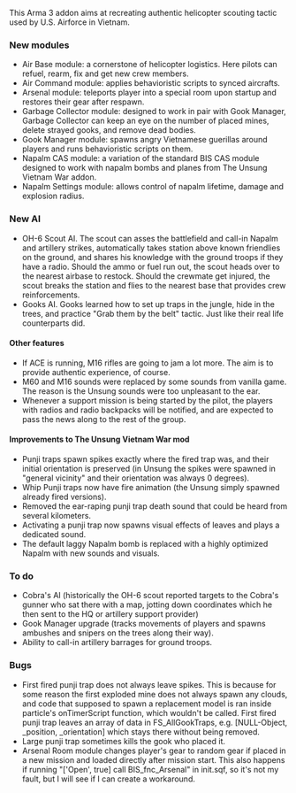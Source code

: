 
This Arma 3 addon aims at recreating authentic helicopter scouting tactic used by U.S. Airforce in Vietnam. 

### New modules
* Air Base module: a cornerstone of helicopter logistics. Here pilots can refuel, rearm, fix and get new crew members.
* Air Command module: applies behavioristic scripts to synced aircrafts.
* Arsenal module: teleports player into a special room upon startup and restores their gear after respawn.
* Garbage Collector module: designed to work in pair with Gook Manager, Garbage Collector can keep an eye on the number of placed mines, delete strayed gooks, and remove dead bodies.
* Gook Manager module: spawns angry Vietnamese guerillas around players and runs behavioristic scripts on them.
* Napalm CAS module: a variation of the standard BIS CAS module designed to work with napalm bombs and planes from The Unsung Vietnam War addon.
* Napalm Settings module: allows control of napalm lifetime, damage and explosion radius.

### New AI
* OH-6 Scout AI. The scout can asses the battlefield and call-in Napalm and artillery strikes, automatically takes station above known friendlies on the ground, and shares his knowledge with the ground troops if they have a radio. Should the ammo or fuel run out, the scout heads over to the nearest airbase to restock. Should the crewmate get injured, the scout breaks the station and flies to the nearest base that provides crew reinforcements. 
* Gooks AI. Gooks learned how to set up traps in the jungle, hide in the trees, and practice "Grab them by the belt" tactic. Just like their real life counterparts did.

#### Other features
* If ACE is running, M16 rifles are going to jam a lot more. The aim is to provide authentic experience, of course.
* M60 and M16 sounds were replaced by some sounds from vanilla game. The reason is the Unsung sounds were too unpleasant to the ear.
* Whenever a support mission is being started by the pilot, the players with radios and radio backpacks will be notified, and are expected to pass the news along to the rest of the group.

#### Improvements to The Unsung Vietnam War mod
* Punji traps spawn spikes exactly where the fired trap was, and their initial orientation is preserved (in Unsung the spikes were spawned in "general vicinity" and their orientation was always 0 degrees).
* Whip Punji traps now have fire animation (the Unsung simply spawned already fired versions).
* Removed the ear-raping punji trap death sound that could be heard from several kilometers.
* Activating a punji trap now spawns visual effects of leaves and plays a dedicated sound.
* The default laggy Napalm bomb is replaced with a highly optimized Napalm with new sounds and visuals.

### To do
* Cobra's AI (historically the OH-6 scout reported targets to the Cobra's gunner who sat there with a map, jotting down coordinates which he then sent to the HQ or artillery support provider)
* Gook Manager upgrade (tracks movements of players and spawns ambushes and snipers on the trees along their way).
* Ability to call-in artillery barrages for ground troops.

### Bugs
- First fired punji trap does not always leave spikes. This is because for some reason the first exploded mine does not always spawn any clouds, and code that supposed to spawn a replacement model is ran inside particle's onTimerScript function, which wouldn't be called. First fired punji trap leaves an array of data in FS_AllGookTraps, e.g. [NULL-Object, _position, _orientation] which stays there without being removed.
- Large punji trap sometimes kills the gook who placed it.
- Arsenal Room module changes player's gear to random gear if placed in a new mission and loaded directly after mission start. This also happens if running "['Open', true] call BIS_fnc_Arsenal" in init.sqf, so it's not my fault, but I will see if I can create a workaround.
